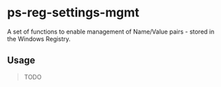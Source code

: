 # ps-reg-settings-mgmt
A set of functions to enable management of Name/Value pairs - stored in the Windows Registry.

## Usage
>TODO